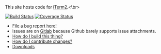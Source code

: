 This site hosts code for <a href="https://iterm2.com">iTerm2</a>.<\br>

[![Build Status](https://travis-ci.org/gnachman/iTerm2.svg?branch=master)](https://travis-ci.org/gnachman/iTerm2)
[![Coverage Status](https://coveralls.io/repos/github/gnachman/iTerm2/badge.svg?branch=master)](https://coveralls.io/github/gnachman/iTerm2?branch=master)

<ul>
<li><a href="https://iterm2.com/bugs">File a bug report here!</a></li>
<li>Issues are on <a href="https://gitlab.com/gnachman/iterm2/issues">Gitlab</a> because Github barely supports issue attachments.</li>
<li><a href="https://gitlab.com/gnachman/iterm2/wikis/HowToBuild">How do I build this thing?</a></li>
<li><a href="https://gitlab.com/gnachman/iterm2/-/wikis/How-to-Contribute">How do I contribute changes?</a></li>
<li><a href="https://iterm2.com/downloads.html">Downloads</a>
</ul>

